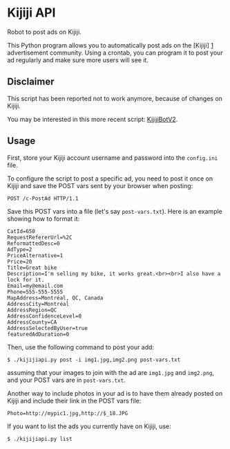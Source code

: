Kijiji API
==========

Robot to post ads on Kijiji.

This Python program allows you to automatically post ads on
the [Kijiji] [1] advertisement community.
Using a crontab, you can program it to post your ad regularly and make sure
more users will see it.

[1]: http://www.kijiji.ca/  "Kijiji"

Disclaimer
----------

This script has been reported not to work anymore, because of changes on Kijiji.

You may be interested in this more recent script:
[KijijiBotV2](https://github.com/guoarthur/KijijiBotV2).

Usage
-----

First, store your Kijiji account username and password into the `config.ini` file.

To configure the script to post a specific ad, you need to post it once on
Kijiji and save the POST vars sent by your browser when posting:
```
POST /c-PostAd HTTP/1.1
```

Save this POST vars into a file (let's say `post-vars.txt`). Here is an example
showing how to format it:
```
CatId=650
RequestRefererUrl=%2C
ReformattedDesc=0
AdType=2
PriceAlternative=1
Price=20
Title=Great bike
Description=I'm selling my bike, it works great.<br><br>I also have a lock for it.
Email=my@email.com
Phone=555-555-5555
MapAddress=Montréal, QC, Canada
AddressCity=Montréal
AddressRegion=QC
AddressConfidenceLevel=0
AddressCounty=CA
AddressSelectedByUser=true
featuredAdDuration=0
```

Then, use the following command to post your add:
```
$ ./kijijiapi.py post -i img1.jpg,img2.png post-vars.txt
```
assuming that your images to join with the ad are `img1.jpg` and `img2.png`,
and your POST vars are in `post-vars.txt`.

Another way to include photos in your ad is to have them already posted on
Kijiji and include their link in the POST vars file:
```
Photo=http://mypic1.jpg,http://$_18.JPG
```

If you want to list the ads you currently have on Kijiji, use:
```
$ ./kijijiapi.py list
```
